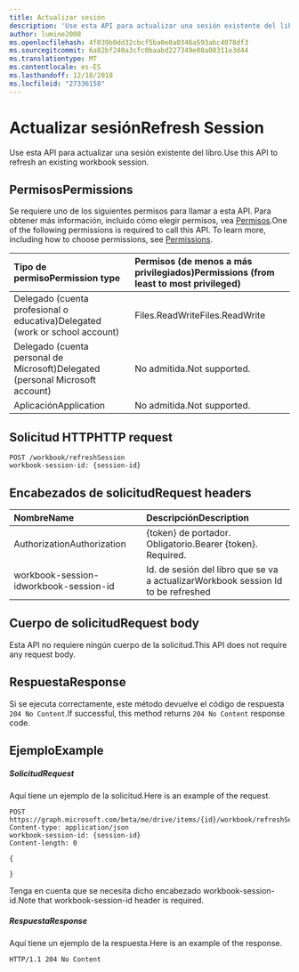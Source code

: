 ```yaml
---
title: Actualizar sesión
description: 'Use esta API para actualizar una sesión existente del libro. '
author: lumine2008
ms.openlocfilehash: 4f039b0dd32cbcf5ba0e0a0346a593abc4078df3
ms.sourcegitcommit: 6a82bf240a3cfc0baabd227349e08a08311e3d44
ms.translationtype: MT
ms.contentlocale: es-ES
ms.lasthandoff: 12/18/2018
ms.locfileid: "27336158"
---
```

# <a name="refresh-session"></a><span data-ttu-id="0c83e-103">Actualizar sesión</span><span class="sxs-lookup"><span data-stu-id="0c83e-103">Refresh Session</span></span>

<span data-ttu-id="0c83e-104">Use esta API para actualizar una sesión existente del libro.</span><span class="sxs-lookup"><span data-stu-id="0c83e-104">Use this API to refresh an existing workbook session.</span></span> 

## <a name="permissions"></a><span data-ttu-id="0c83e-105">Permisos</span><span class="sxs-lookup"><span data-stu-id="0c83e-105">Permissions</span></span>
<span data-ttu-id="0c83e-p101">Se requiere uno de los siguientes permisos para llamar a esta API. Para obtener más información, incluido cómo elegir permisos, vea [Permisos](/graph/permissions-reference).</span><span class="sxs-lookup"><span data-stu-id="0c83e-p101">One of the following permissions is required to call this API. To learn more, including how to choose permissions, see [Permissions](/graph/permissions-reference).</span></span>

|<span data-ttu-id="0c83e-108">Tipo de permiso</span><span class="sxs-lookup"><span data-stu-id="0c83e-108">Permission type</span></span>      | <span data-ttu-id="0c83e-109">Permisos (de menos a más privilegiados)</span><span class="sxs-lookup"><span data-stu-id="0c83e-109">Permissions (from least to most privileged)</span></span>              |
|:--------------------|:---------------------------------------------------------|
|<span data-ttu-id="0c83e-110">Delegado (cuenta profesional o educativa)</span><span class="sxs-lookup"><span data-stu-id="0c83e-110">Delegated (work or school account)</span></span> | <span data-ttu-id="0c83e-111">Files.ReadWrite</span><span class="sxs-lookup"><span data-stu-id="0c83e-111">Files.ReadWrite</span></span>    |
|<span data-ttu-id="0c83e-112">Delegado (cuenta personal de Microsoft)</span><span class="sxs-lookup"><span data-stu-id="0c83e-112">Delegated (personal Microsoft account)</span></span> | <span data-ttu-id="0c83e-113">No admitida.</span><span class="sxs-lookup"><span data-stu-id="0c83e-113">Not supported.</span></span>    |
|<span data-ttu-id="0c83e-114">Aplicación</span><span class="sxs-lookup"><span data-stu-id="0c83e-114">Application</span></span> | <span data-ttu-id="0c83e-115">No admitida.</span><span class="sxs-lookup"><span data-stu-id="0c83e-115">Not supported.</span></span> |

## <a name="http-request"></a><span data-ttu-id="0c83e-116">Solicitud HTTP</span><span class="sxs-lookup"><span data-stu-id="0c83e-116">HTTP request</span></span>
<!-- { "blockType": "ignored" } -->
```http
POST /workbook/refreshSession
workbook-session-id: {session-id}
```
## <a name="request-headers"></a><span data-ttu-id="0c83e-117">Encabezados de solicitud</span><span class="sxs-lookup"><span data-stu-id="0c83e-117">Request headers</span></span>
| <span data-ttu-id="0c83e-118">Nombre</span><span class="sxs-lookup"><span data-stu-id="0c83e-118">Name</span></span>       | <span data-ttu-id="0c83e-119">Descripción</span><span class="sxs-lookup"><span data-stu-id="0c83e-119">Description</span></span>|
|:---------------|:----------|
| <span data-ttu-id="0c83e-120">Authorization</span><span class="sxs-lookup"><span data-stu-id="0c83e-120">Authorization</span></span>  | <span data-ttu-id="0c83e-p102">{token} de portador. Obligatorio.</span><span class="sxs-lookup"><span data-stu-id="0c83e-p102">Bearer {token}. Required.</span></span> |
| <span data-ttu-id="0c83e-123">workbook-session-id</span><span class="sxs-lookup"><span data-stu-id="0c83e-123">workbook-session-id</span></span> | <span data-ttu-id="0c83e-124">Id. de sesión del libro que se va a actualizar</span><span class="sxs-lookup"><span data-stu-id="0c83e-124">Workbook session Id to be refreshed</span></span> |

## <a name="request-body"></a><span data-ttu-id="0c83e-125">Cuerpo de solicitud</span><span class="sxs-lookup"><span data-stu-id="0c83e-125">Request body</span></span>
<span data-ttu-id="0c83e-126">Esta API no requiere ningún cuerpo de la solicitud.</span><span class="sxs-lookup"><span data-stu-id="0c83e-126">This API does not require any request body.</span></span>

## <a name="response"></a><span data-ttu-id="0c83e-127">Respuesta</span><span class="sxs-lookup"><span data-stu-id="0c83e-127">Response</span></span>

<span data-ttu-id="0c83e-128">Si se ejecuta correctamente, este método devuelve el código de respuesta `204 No Content`.</span><span class="sxs-lookup"><span data-stu-id="0c83e-128">If successful, this method returns `204 No Content` response code.</span></span>

## <a name="example"></a><span data-ttu-id="0c83e-129">Ejemplo</span><span class="sxs-lookup"><span data-stu-id="0c83e-129">Example</span></span>
##### <a name="request"></a><span data-ttu-id="0c83e-130">Solicitud</span><span class="sxs-lookup"><span data-stu-id="0c83e-130">Request</span></span>
<span data-ttu-id="0c83e-131">Aquí tiene un ejemplo de la solicitud.</span><span class="sxs-lookup"><span data-stu-id="0c83e-131">Here is an example of the request.</span></span>
<!-- {
  "blockType": "request",
  "name": "refresh_excel_session"
}-->
```http
POST https://graph.microsoft.com/beta/me/drive/items/{id}/workbook/refreshSession
Content-type: application/json
workbook-session-id: {session-id}
Content-length: 0

{

}
```

<span data-ttu-id="0c83e-132">Tenga en cuenta que se necesita dicho encabezado workbook-session-id.</span><span class="sxs-lookup"><span data-stu-id="0c83e-132">Note that workbook-session-id header is required.</span></span> 


##### <a name="response"></a><span data-ttu-id="0c83e-133">Respuesta</span><span class="sxs-lookup"><span data-stu-id="0c83e-133">Response</span></span>
<span data-ttu-id="0c83e-134">Aquí tiene un ejemplo de la respuesta.</span><span class="sxs-lookup"><span data-stu-id="0c83e-134">Here is an example of the response.</span></span> 

<!-- {
  "blockType": "response",
  "truncated": true
} -->
```http
HTTP/1.1 204 No Content
```